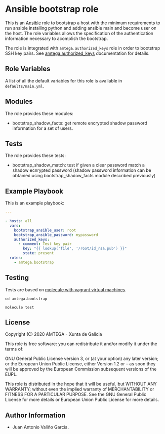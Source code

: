# Ansible bootstrap role

This is an [Ansible](http://www.ansible.com) role to bootstrap a host with the minimum requirements to run ansible installing python and adding ansible main and become user on the host. The role variables allows the specification of the authentication information necessary to acomplish the bootstrap.

The role is integrated with `amtega.authorized_keys` role in order to bootstrap SSH key pairs. See [amtega.authorized_keys](https://galaxy.ansible.com/amtega/authorized_keys) documentation for details.

## Role Variables

A list of all the default variables for this role is available in `defaults/main.yml`.

## Modules

The role provides these modules:

- bootstrap_shadow_facts: get remote encrypted shadow password information for a set of users.

## Tests

The role provides these tests:

- bootstrap_shadow_match: test if given a clear password match a shadow ecnrypted password (shadow password information can be obtanied using bootstrap_shadow_facts module described previously)

## Example Playbook

This is an example playbook:

```yaml
---

- hosts: all
  vars:
    bootstrap_ansible_user: root
    bootstrap_ansible_password: mypassword
    authorized_keys:
      - comment: Test key pair
        key: "{{ lookup('file', '/root/id_rsa.pub') }}"
        state: present
  roles:
    - amtega.bootstrap
```

## Testing

Tests are based on [molecule with vagrant virtual machines](https://molecule.readthedocs.io/en/latest/installation.html).

```shell
cd amtega.bootstrap

molecule test
```

## License

Copyright (C) 2020 AMTEGA - Xunta de Galicia

This role is free software: you can redistribute it and/or modify it under the terms of:

GNU General Public License version 3, or (at your option) any later version; or the European Union Public License, either Version 1.2 or – as soon they will be approved by the European Commission ­subsequent versions of the EUPL.

This role is distributed in the hope that it will be useful, but WITHOUT ANY WARRANTY; without even the implied warranty of MERCHANTABILITY or FITNESS FOR A PARTICULAR PURPOSE.  See the GNU General Public License for more details or European Union Public License for more details.

## Author Information

- Juan Antonio Valiño García.
